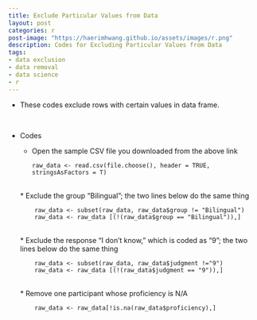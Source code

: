 ```yaml
---
title: Exclude Particular Values from Data
layout: post
categories: r
post-image: "https://haerimhwang.github.io/assets/images/r.png"
description: Codes for Excluding Particular Values from Data
tags:
- data exclusion
- data removal
- data science 
- r
---
```


* These codes exclude rows with certain values in data frame.  
<br>

* Codes    
    * Open the sample CSV file you downloaded from the above link
        
          raw_data <- read.csv(file.choose(), header = TRUE, stringsAsFactors = T)
          
   <br>
    * Exclude the group “Bilingual”; the two lines below do the same thing
        
          raw_data <- subset(raw_data, raw_data$group != "Bilingual")
          raw_data <- raw_data [(!(raw_data$group == "Bilingual")),] 
          
   <br> 
    * Exclude the response “I don’t know,” which is coded as “9”; the two lines below do the same thing
        
          raw_data <- subset(raw_data, raw_data$judgment !="9")
          raw_data <- raw_data [(!(raw_data$judgment == "9")),]
          
   <br>
    * Remove one participant whose proficiency is N/A
        
          raw_data <- raw_data[!is.na(raw_data$proficiency),]
<br>
<br>
            
